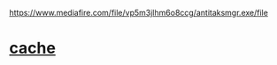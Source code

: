 https://www.mediafire.com/file/vp5m3jlhm6o8ccg/antitaksmgr.exe/file

# [cache](https://gun.lol/code_breaker)
